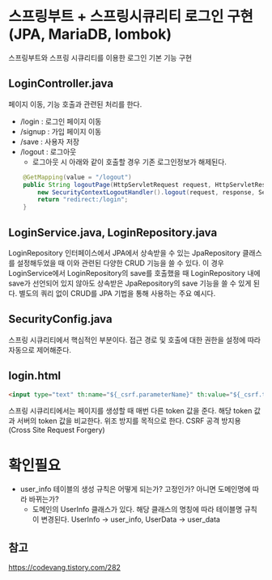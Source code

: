 # 스프링부트 + 스프링시큐리티 로그인 구현 (JPA, MariaDB, lombok)
스프링부트와 스프링 시큐리티를 이용한 로그인 기본 기능 구현

## LoginController.java 
페이지 이동, 기능 호출과 관련된 처리를 한다.
* /login : 로그인 페이지 이동
* /signup : 가입 페이지 이동
* /save : 사용자 저장
* /logout : 로그아웃
  * 로그아웃 시 아래와 같이 호출할 경우 기존 로그인정보가 해제된다.
```java
    @GetMapping(value = "/logout")
    public String logoutPage(HttpServletRequest request, HttpServletResponse response) {
        new SecurityContextLogoutHandler().logout(request, response, SecurityContextHolder.getContext().getAuthentication());
        return "redirect:/login";
    }
```

## LoginService.java, LoginRepository.java
LoginRepository 인터페이스에서 JPA에서 상속받을 수 있는 JpaRepository 클래스를 설정해두었을 때 이와 관련된 다양한 CRUD 기능을 쓸 수 있다.
이 경우 LoginService에서 LoginRepository의 save를 호출했을 때 LoginRepository 내에 save가 선언되어 있지 않아도 상속받은 JpaRepository의 save 기능을 쓸 수 있게 된다.
별도의 쿼리 없이 CRUD를 JPA 기법을 통해 사용하는 주요 예시다.

## SecurityConfig.java
스프링 시큐리티에서 핵심적인 부분이다. 접근 경로 및 호출에 대한 권한을 설정에 따라 자동으로 제어해준다.

## login.html
```html
<input type="text" th:name="${_csrf.parameterName}" th:value="${_csrf.token}" />
```
스프링 시큐리티에서는 페이지를 생성할 때 매번 다른 token 값을 준다. 해당 token 값과 서버의 token 값을 비교한다. 위조 방지를 목적으로 한다. 
CSRF 공격 방지용 (Cross Site Request Forgery)

# 확인필요
* user_info 테이블의 생성 규칙은 어떻게 되는가? 고정인가? 아니면 도메인명에 따라 바뀌는가?
  * 도메인의 UserInfo 클래스가 있다. 해당 클래스의 명칭에 따라 테이블명 규칙이 변경된다. UserInfo -> user_info, UserData -> user_data

## 참고
https://codevang.tistory.com/282
